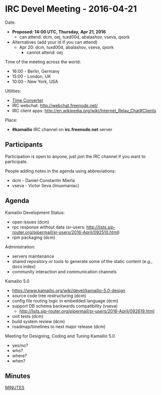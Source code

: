 # IRC Devel Meeting - 2016-04-21

Date:

-   **Proposed: 14:00 UTC, Thursday, Apr 21, 2016**
    -   can attend: dcm, oej, tuxd00d, abalashov, vseva, qxork
-   Alternatives (add your id if you can attend)
    -   Apr 20: dcm, tuxd00d, abalashov, vseva, qxork
        -   cannot attend: oej

Time of the meeting across the world:

-   16:00 - Berlin, Germany
-   15:00 - London, UK
-   10:00 - New York, USA

Utilities:

-   [Time
    Converter](http://www.timeanddate.com/worldclock/converter.html)
-   IRC webchat: <http://webchat.freenode.net/>
-   IRC client apps:
    <http://en.wikipedia.org/wiki/Internet_Relay_Chat#Clients>

Place:

-   **#kamailio** IRC channel on **irc.freenode.net** server

## Participants

Participation is open to anyone, just join the IRC channel if you want
to participate.

People adding notes in the agenda using abbreviations:

-   dcm - Daniel-Constantin Mierla
-   vseva - Victor Seva (linuxmaniac)

## Agenda

Kamailio Development Status:

-   open issues (dcm)
-   rpc response without data (sr-users:
    <http://lists.sip-router.org/pipermail/sr-users/2016-April/092510.html>)
-   rpm packaging (dcm)

Administration:

-   servers maintenance
-   shared repository or tools to generate some of the static content
    (e.g., docs index)
-   community interaction and communication channels

Kamailio 5.0

-   <https://www.kamailio.org/wiki/devel/kamailio-5.0-design>
-   source code tree restructuring (dcm)
-   config file routing logic in embedded language (dcm)
-   support DB schema backwards compatibility (vseva)
    -   <http://lists.sip-router.org/pipermail/sr-users/2016-April/092619.html>
-   unit tests (dcm)
-   build system review (dcm)
-   roadmap/timelines to next major release (dcm)

Meeting for Designing, Coding and Tuning Kamailio 5.0

-   yes/no?
-   who?
-   where?
-   when?

## Minutes

[MINUTES](/devel/irc-meetings/2016a-minutes)
